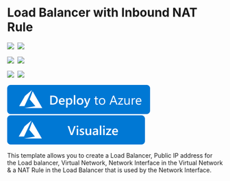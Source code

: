# Load Balancer with Inbound NAT Rule

<IMG SRC="https://azurequickstartsservice.blob.core.windows.net/badges/101-loadbalancer-with-nat-rule/PublicLastTestDate.svg" />&nbsp;
<IMG SRC="https://azurequickstartsservice.blob.core.windows.net/badges/101-loadbalancer-with-nat-rule/PublicDeployment.svg" />&nbsp;

<IMG SRC="https://azurequickstartsservice.blob.core.windows.net/badges/101-loadbalancer-with-nat-rule/FairfaxLastTestDate.svg" />&nbsp;
<IMG SRC="https://azurequickstartsservice.blob.core.windows.net/badges/101-loadbalancer-with-nat-rule/FairfaxDeployment.svg" />&nbsp;

<IMG SRC="https://azurequickstartsservice.blob.core.windows.net/badges/101-loadbalancer-with-nat-rule/BestPracticeResult.svg" />&nbsp;
<IMG SRC="https://azurequickstartsservice.blob.core.windows.net/badges/101-loadbalancer-with-nat-rule/CredScanResult.svg" />&nbsp;

<a href="https://portal.azure.com/#create/Microsoft.Template/uri/https%3A%2F%2Fraw.githubusercontent.com%2FAzure%2Fazure-quickstart-templates%2Fmaster%2F101-loadbalancer-with-nat-rule%2Fazuredeploy.json" target="_blank">
    <img src="https://raw.githubusercontent.com/Azure/azure-quickstart-templates/master/1-CONTRIBUTION-GUIDE/images/deploytoazure.svg?sanitize=true"/>
</a>
<a href="http://armviz.io/#/?load=https%3A%2F%2Fraw.githubusercontent.com%2FAzure%2Fazure-quickstart-templates%2Fmaster%2F101-loadbalancer-with-nat-rule%2Fazuredeploy.json" target="_blank">
    <img src="https://raw.githubusercontent.com/Azure/azure-quickstart-templates/master/1-CONTRIBUTION-GUIDE/images/visualizebutton.svg?sanitize=true"/>
</a>

This template allows you to create a Load Balancer, Public IP address for the Load balancer, Virtual Network, Network Interface in the Virtual Network & a NAT Rule in the Load Balancer that is used by the Network Interface.

